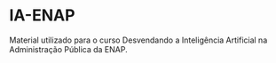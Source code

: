 # IA-ENAP
Material utilizado para o curso Desvendando a Inteligência Artificial na Administração Pública da ENAP.
